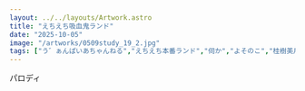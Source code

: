 ```yaml
---
layout: ../../layouts/Artwork.astro
title: "えちえち吸血鬼ランド"
date: "2025-10-05"
image: "/artworks/0509study_19_2.jpg"
tags: ["う゛ぁんぱいあちゃんねる","えちえち本番ランド","伺か","よそのこ","桂樹美月姫","聖光院カーラ","かんたん絵","お気に入り"]
---
```


パロディ